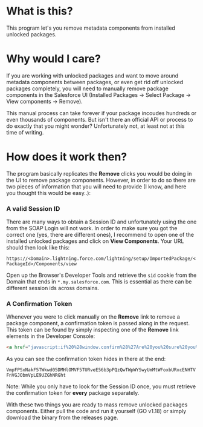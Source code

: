 # What is this?

This program let's you remove metadata components from installed unlocked packages.

# Why would I care?

If you are working with unlocked packages and want to move around metadata components between packages, or even get rid off unlocked packages completely, you will need to manually remove package components in the Salesforce UI (Installed Packages -> Select Package -> View components -> Remove).

This manual process can take forever if your package incoudes hundreds or even thousands of components.
But isn't there an official API or process to do exactly that you might wonder? Unfortunately not, at least not at this time of writing.

# How does it work then?

The program basically replicates the **Remove** clicks you would be doing in the UI to remove package components. However, in order to do so there are two pieces of information that you will need to provide (I know, and here you thought this would be easy..):

### A valid Session ID

There are many ways to obtain a Session ID and unfortunately using the one from the SOAP Login will not work. In order to make sure you got the correct one (yes, there are different ones), I recommend to open one of the installed unlocked packages and click on **View Components**. Your URL should then look like this:

`https://<Domain>.lightning.force.com/lightning/setup/ImportedPackage/<PackageId>/Components/view`

Open up the Browser's Developer Tools and retrieve the `sid` cookie from the Domain that ends in `*.my.salesforce.com`. This is essential as there can be different session ids across domains.

### A Confirmation Token

Whenever you were to click manually on the **Remove** link to remove a package component, a confirmation token is passed along in the request. This token can be found by simply inspecting one of the **Remove** link elements in the Developer Console:

```html
<a href="javascript:if%20%28window.confirm%28%27Are%20you%20sure%20you%20want%20to%20remove%20this%20component%20from%20this%20package%3F%20Removing%20the%20component%20will%20not%20delete%20the%20component%20from%20your%20org.%20Please%20inform%20the%20owner%20of%20this%20package%20of%20this%20change%20so%20that%20they%20can%20make%20necessary%20changes%20to%20the%20package.%27%29%29%20window.location%3D%27%2F0A33O000000A8bj%3Fisdtp%3Dp1%26retURL%3D%252F0A33O000000A8bj%26p15%3D03d3O000000LfJz%26remove_package_member%3D1%26_CONFIRMATIONTOKEN%3DVmpFPSxNakF5TWkwd05DMHlOMVF5TURveE56b3pPQzQwTWpWYSwyUmMtWFoxbURxcENHTVFnVGJObmVpLE9UZGhNRGht%27%3B" class="actionLink" title="Remove - Record 1 - YourApexClassOrWhateverComponent">Remove</a>
```

As you can see the confirmation token hides in there at the end:

`VmpFPSxNakF5TWkwd05DMHlOMVF5TURveE56b3pPQzQwTWpWYSwyUmMtWFoxbURxcENHTVFnVGJObmVpLE9UZGhNRGht`

Note: While you only have to look for the Session ID once, you must retrieve the confirmation token for **every** package separately.

With these two things you are ready to mass remove unlocked packages components. Either pull the code and run it yourself (GO v1.18) or simply download the binary from the releases page.